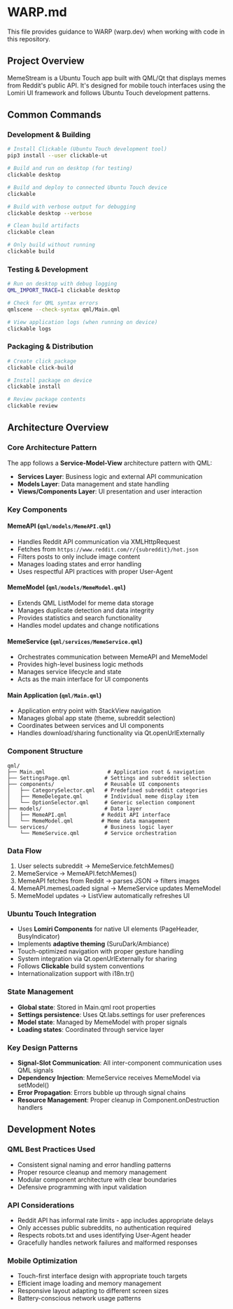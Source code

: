 # WARP.md

This file provides guidance to WARP (warp.dev) when working with code in this repository.

## Project Overview

MemeStream is a Ubuntu Touch app built with QML/Qt that displays memes from Reddit's public API. It's designed for mobile touch interfaces using the Lomiri UI framework and follows Ubuntu Touch development patterns.

## Common Commands

### Development & Building
```bash
# Install Clickable (Ubuntu Touch development tool)
pip3 install --user clickable-ut

# Build and run on desktop (for testing)
clickable desktop

# Build and deploy to connected Ubuntu Touch device
clickable

# Build with verbose output for debugging
clickable desktop --verbose

# Clean build artifacts
clickable clean

# Only build without running
clickable build
```

### Testing & Development
```bash
# Run on desktop with debug logging
QML_IMPORT_TRACE=1 clickable desktop

# Check for QML syntax errors
qmlscene --check-syntax qml/Main.qml

# View application logs (when running on device)
clickable logs
```

### Packaging & Distribution
```bash
# Create click package
clickable click-build

# Install package on device
clickable install

# Review package contents
clickable review
```

## Architecture Overview

### Core Architecture Pattern
The app follows a **Service-Model-View** architecture pattern with QML:

- **Services Layer**: Business logic and external API communication
- **Models Layer**: Data management and state handling  
- **Views/Components Layer**: UI presentation and user interaction

### Key Components

#### MemeAPI (`qml/models/MemeAPI.qml`)
- Handles Reddit API communication via XMLHttpRequest
- Fetches from `https://www.reddit.com/r/{subreddit}/hot.json`
- Filters posts to only include image content
- Manages loading states and error handling
- Uses respectful API practices with proper User-Agent

#### MemeModel (`qml/models/MemeModel.qml`)
- Extends QML ListModel for meme data storage
- Manages duplicate detection and data integrity
- Provides statistics and search functionality
- Handles model updates and change notifications

#### MemeService (`qml/services/MemeService.qml`)
- Orchestrates communication between MemeAPI and MemeModel
- Provides high-level business logic methods
- Manages service lifecycle and state
- Acts as the main interface for UI components

#### Main Application (`qml/Main.qml`)
- Application entry point with StackView navigation
- Manages global app state (theme, subreddit selection)
- Coordinates between services and UI components
- Handles download/sharing functionality via Qt.openUrlExternally

### Component Structure
```
qml/
├── Main.qml                    # Application root & navigation
├── SettingsPage.qml           # Settings and subreddit selection
├── components/                # Reusable UI components
│   ├── CategorySelector.qml   # Predefined subreddit categories
│   ├── MemeDelegate.qml       # Individual meme display item
│   └── OptionSelector.qml     # Generic selection component
├── models/                    # Data layer
│   ├── MemeAPI.qml           # Reddit API interface
│   └── MemeModel.qml         # Meme data management
└── services/                  # Business logic layer
    └── MemeService.qml        # Service orchestration
```

### Data Flow
1. User selects subreddit → MemeService.fetchMemes()
2. MemeService → MemeAPI.fetchMemes() 
3. MemeAPI fetches from Reddit → parses JSON → filters images
4. MemeAPI.memesLoaded signal → MemeService updates MemeModel
5. MemeModel updates → ListView automatically refreshes UI

### Ubuntu Touch Integration
- Uses **Lomiri Components** for native UI elements (PageHeader, BusyIndicator)
- Implements **adaptive theming** (SuruDark/Ambiance)
- Touch-optimized navigation with proper gesture handling
- System integration via Qt.openUrlExternally for sharing
- Follows **Clickable** build system conventions
- Internationalization support with i18n.tr()

### State Management
- **Global state**: Stored in Main.qml root properties
- **Settings persistence**: Uses Qt.labs.settings for user preferences
- **Model state**: Managed by MemeModel with proper signals
- **Loading states**: Coordinated through service layer

### Key Design Patterns
- **Signal-Slot Communication**: All inter-component communication uses QML signals
- **Dependency Injection**: MemeService receives MemeModel via setModel()
- **Error Propagation**: Errors bubble up through signal chains
- **Resource Management**: Proper cleanup in Component.onDestruction handlers

## Development Notes

### QML Best Practices Used
- Consistent signal naming and error handling patterns
- Proper resource cleanup and memory management  
- Modular component architecture with clear boundaries
- Defensive programming with input validation

### API Considerations
- Reddit API has informal rate limits - app includes appropriate delays
- Only accesses public subreddits, no authentication required
- Respects robots.txt and uses identifying User-Agent header
- Gracefully handles network failures and malformed responses

### Mobile Optimization
- Touch-first interface design with appropriate touch targets
- Efficient image loading and memory management
- Responsive layout adapting to different screen sizes
- Battery-conscious network usage patterns
